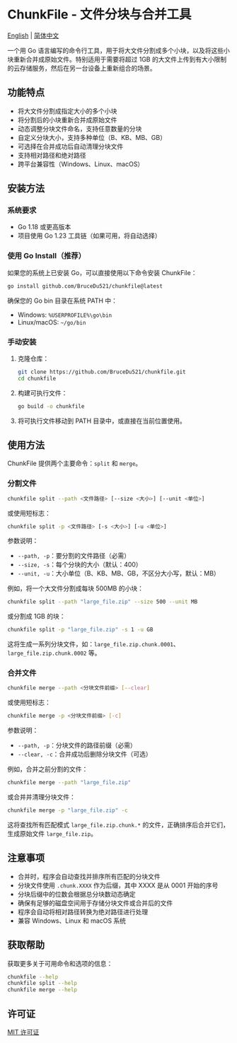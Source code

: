 # ChunkFile - 文件分块与合并工具

[English](README.md) | [简体中文](README_CN.md)

一个用 Go 语言编写的命令行工具，用于将大文件分割成多个小块，以及将这些小块重新合并成原始文件。特别适用于需要将超过 1GB 的大文件上传到有大小限制的云存储服务，然后在另一台设备上重新组合的场景。

## 功能特点

- 将大文件分割成指定大小的多个小块
- 将分割后的小块重新合并成原始文件
- 动态调整分块文件命名，支持任意数量的分块
- 自定义分块大小，支持多种单位（B、KB、MB、GB）
- 可选择在合并成功后自动清理分块文件
- 支持相对路径和绝对路径
- 跨平台兼容性（Windows、Linux、macOS）

## 安装方法

### 系统要求

- Go 1.18 或更高版本
- 项目使用 Go 1.23 工具链（如果可用，将自动选择）

### 使用 Go Install（推荐）

如果您的系统上已安装 Go，可以直接使用以下命令安装 ChunkFile：

```bash
go install github.com/BruceDu521/chunkfile@latest
```

确保您的 Go bin 目录在系统 PATH 中：
- Windows: `%USERPROFILE%\go\bin`
- Linux/macOS: `~/go/bin`

### 手动安装

1. 克隆仓库：
   ```bash
   git clone https://github.com/BruceDu521/chunkfile.git
   cd chunkfile
   ```

2. 构建可执行文件：
   ```bash
   go build -o chunkfile
   ```

3. 将可执行文件移动到 PATH 目录中，或直接在当前位置使用。

## 使用方法

ChunkFile 提供两个主要命令：`split` 和 `merge`。

### 分割文件

```bash
chunkfile split --path <文件路径> [--size <大小>] [--unit <单位>]
```

或使用短标志：

```bash
chunkfile split -p <文件路径> [-s <大小>] [-u <单位>]
```

参数说明：
- `--path, -p`：要分割的文件路径（必需）
- `--size, -s`：每个分块的大小（默认：400）
- `--unit, -u`：大小单位（B、KB、MB、GB，不区分大小写，默认：MB）

例如，将一个大文件分割成每块 500MB 的小块：

```bash
chunkfile split --path "large_file.zip" --size 500 --unit MB
```

或分割成 1GB 的块：

```bash
chunkfile split -p "large_file.zip" -s 1 -u GB
```

这将生成一系列分块文件，如：`large_file.zip.chunk.0001`、`large_file.zip.chunk.0002` 等。

### 合并文件

```bash
chunkfile merge --path <分块文件前缀> [--clear]
```

或使用短标志：

```bash
chunkfile merge -p <分块文件前缀> [-c]
```

参数说明：
- `--path, -p`：分块文件的路径前缀（必需）
- `--clear, -c`：合并成功后删除分块文件（可选）

例如，合并之前分割的文件：

```bash
chunkfile merge --path "large_file.zip"
```

或合并并清理分块文件：

```bash
chunkfile merge -p "large_file.zip" -c
```

这将查找所有匹配模式 `large_file.zip.chunk.*` 的文件，正确排序后合并它们，生成原始文件 `large_file.zip`。

## 注意事项

- 合并时，程序会自动查找并排序所有匹配的分块文件
- 分块文件使用 `.chunk.XXXX` 作为后缀，其中 XXXX 是从 0001 开始的序号
- 分块后缀中的位数会根据总分块数动态确定
- 确保有足够的磁盘空间用于存储分块文件或合并后的文件
- 程序会自动将相对路径转换为绝对路径进行处理
- 兼容 Windows、Linux 和 macOS 系统

## 获取帮助

获取更多关于可用命令和选项的信息：

```bash
chunkfile --help
chunkfile split --help
chunkfile merge --help
```

## 许可证

[MIT 许可证](LICENSE) 